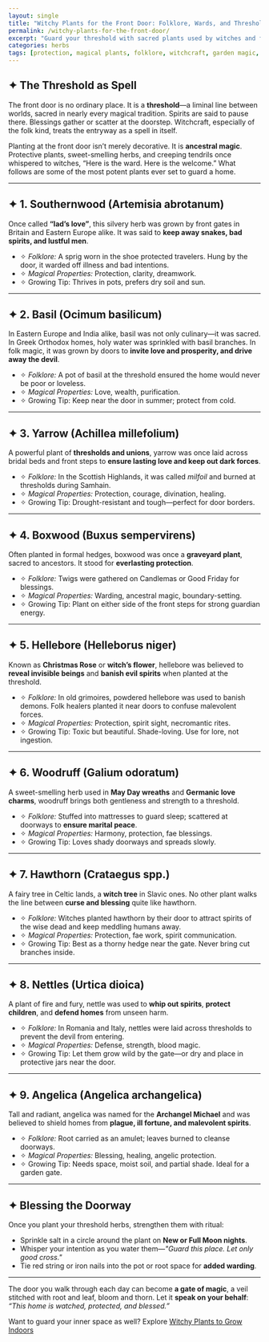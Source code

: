```yaml
---
layout: single
title: "Witchy Plants for the Front Door: Folklore, Wards, and Threshold Magic"
permalink: /witchy-plants-for-the-front-door/
excerpt: "Guard your threshold with sacred plants used by witches and folk healers through the ages. Discover the potent magic of protective herbs, shrubs, and charms planted by doorways to bless and defend the home."
categories: herbs
tags: [protection, magical plants, folklore, witchcraft, garden magic, folk magic, threshold]
---
```


## ✦ The Threshold as Spell

The front door is no ordinary place. It is a **threshold**—a liminal line between worlds, sacred in nearly every magical tradition. Spirits are said to pause there. Blessings gather or scatter at the doorstep. Witchcraft, especially of the folk kind, treats the entryway as a spell in itself.

Planting at the front door isn’t merely decorative. It is **ancestral magic**. Protective plants, sweet-smelling herbs, and creeping tendrils once whispered to witches, “Here is the ward. Here is the welcome.” What follows are some of the most potent plants ever set to guard a home.

---

## ✦ 1. **Southernwood (Artemisia abrotanum)**

Once called **“lad’s love”**, this silvery herb was grown by front gates in Britain and Eastern Europe alike. It was said to **keep away snakes, bad spirits, and lustful men**.

- ✧ *Folklore:* A sprig worn in the shoe protected travelers. Hung by the door, it warded off illness and bad intentions.
- ✧ *Magical Properties:* Protection, clarity, dreamwork.
- ✧ Growing Tip: Thrives in pots, prefers dry soil and sun.

---

## ✦ 2. **Basil (Ocimum basilicum)**

In Eastern Europe and India alike, basil was not only culinary—it was sacred. In Greek Orthodox homes, holy water was sprinkled with basil branches. In folk magic, it was grown by doors to **invite love and prosperity, and drive away the devil**.

- ✧ *Folklore:* A pot of basil at the threshold ensured the home would never be poor or loveless.
- ✧ *Magical Properties:* Love, wealth, purification.
- ✧ Growing Tip: Keep near the door in summer; protect from cold.

---

## ✦ 3. **Yarrow (Achillea millefolium)**

A powerful plant of **thresholds and unions**, yarrow was once laid across bridal beds and front steps to **ensure lasting love and keep out dark forces**.

- ✧ *Folklore:* In the Scottish Highlands, it was called *milfoil* and burned at thresholds during Samhain.
- ✧ *Magical Properties:* Protection, courage, divination, healing.
- ✧ Growing Tip: Drought-resistant and tough—perfect for door borders.

---

## ✦ 4. **Boxwood (Buxus sempervirens)**

Often planted in formal hedges, boxwood was once a **graveyard plant**, sacred to ancestors. It stood for **everlasting protection**.

- ✧ *Folklore:* Twigs were gathered on Candlemas or Good Friday for blessings.
- ✧ *Magical Properties:* Warding, ancestral magic, boundary-setting.
- ✧ Growing Tip: Plant on either side of the front steps for strong guardian energy.

---

## ✦ 5. **Hellebore (Helleborus niger)**

Known as **Christmas Rose** or **witch’s flower**, hellebore was believed to **reveal invisible beings** and **banish evil spirits** when planted at the threshold.

- ✧ *Folklore:* In old grimoires, powdered hellebore was used to banish demons. Folk healers planted it near doors to confuse malevolent forces.
- ✧ *Magical Properties:* Protection, spirit sight, necromantic rites.
- ✧ Growing Tip: Toxic but beautiful. Shade-loving. Use for lore, not ingestion.

---

## ✦ 6. **Woodruff (Galium odoratum)**

A sweet-smelling herb used in **May Day wreaths** and **Germanic love charms**, woodruff brings both gentleness and strength to a threshold.

- ✧ *Folklore:* Stuffed into mattresses to guard sleep; scattered at doorways to **ensure marital peace**.
- ✧ *Magical Properties:* Harmony, protection, fae blessings.
- ✧ Growing Tip: Loves shady doorways and spreads slowly.

---

## ✦ 7. **Hawthorn (Crataegus spp.)**

A fairy tree in Celtic lands, a **witch tree** in Slavic ones. No other plant walks the line between **curse and blessing** quite like hawthorn.

- ✧ *Folklore:* Witches planted hawthorn by their door to attract spirits of the wise dead and keep meddling humans away.
- ✧ *Magical Properties:* Protection, fae work, spirit communication.
- ✧ Growing Tip: Best as a thorny hedge near the gate. Never bring cut branches inside.

---

## ✦ 8. **Nettles (Urtica dioica)**

A plant of fire and fury, nettle was used to **whip out spirits**, **protect children**, and **defend homes** from unseen harm.

- ✧ *Folklore:* In Romania and Italy, nettles were laid across thresholds to prevent the devil from entering.
- ✧ *Magical Properties:* Defense, strength, blood magic.
- ✧ Growing Tip: Let them grow wild by the gate—or dry and place in protective jars near the door.

---

## ✦ 9. **Angelica (Angelica archangelica)**

Tall and radiant, angelica was named for the **Archangel Michael** and was believed to shield homes from **plague, ill fortune, and malevolent spirits**.

- ✧ *Folklore:* Root carried as an amulet; leaves burned to cleanse doorways.
- ✧ *Magical Properties:* Blessing, healing, angelic protection.
- ✧ Growing Tip: Needs space, moist soil, and partial shade. Ideal for a garden gate.

---

## ✦ Blessing the Doorway

Once you plant your threshold herbs, strengthen them with ritual:

- Sprinkle salt in a circle around the plant on **New or Full Moon nights**.
- Whisper your intention as you water them—*"Guard this place. Let only good cross."*
- Tie red string or iron nails into the pot or root space for **added warding**.

---

The door you walk through each day can become **a gate of magic**, a veil stitched with root and leaf, bloom and thorn. Let it **speak on your behalf**: *“This home is watched, protected, and blessed.”*

Want to guard your inner space as well? Explore [Witchy Plants to Grow Indoors](/witchy-plants-to-grow-indoors/)
